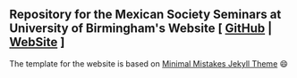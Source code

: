 Repository for the Mexican Society Seminars at University of Birmingham's Website [ [GitHub](https://github.com/MexicanSocietyUoB/Seminars) | [WebSite](https://mexicansocietyuob.github.io/seminars/) ]
---

The template for the website is based on
[Minimal Mistakes Jekyll Theme](https://mmistakes.github.io/minimal-mistakes/) :smile:
